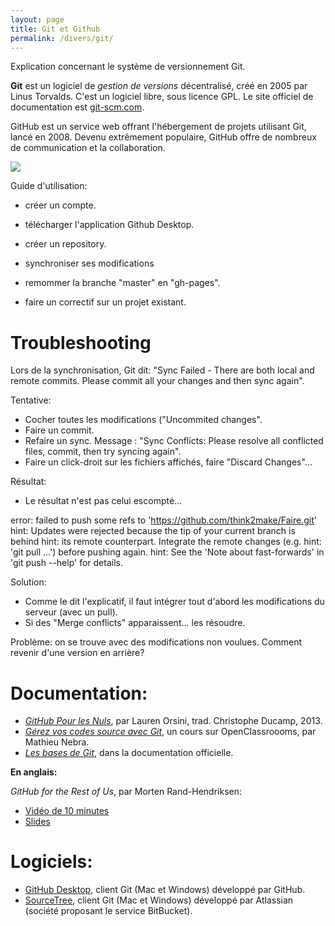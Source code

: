 ```yaml
---
layout: page
title: Git et Github
permalink: /divers/git/
---
```


Explication concernant le système de versionnement Git.

**Git** est un logiciel de *gestion de versions* décentralisé, créé en 2005 par Linus Torvalds. C'est un logiciel libre, sous licence GPL. Le site officiel de documentation est [git-scm.com](https://git-scm.com).

GitHub est un service web offrant l'hébergement de projets utilisant Git, lancé en 2008. Devenu extrêmement populaire, GitHub offre de nombreux de communication et la collaboration. 

![](/cours-divers/img/Strip-Bon-daccord-650-final.jpg)

Guide d'utilisation:

- créer un compte.

- télécharger l'application Github Desktop.

- créer un repository.

- synchroniser ses modifications

- remommer la branche "master" en "gh-pages".

- faire un correctif sur un projet existant.

Troubleshooting
===

Lors de la synchronisation, Git dit: "Sync Failed - There are both local and remote commits. Please commit all your changes and then sync again".

Tentative: 
- Cocher toutes les modifications ("Uncommited changes".
- Faire un commit.
- Refaire un sync. Message : "Sync Conflicts: Please resolve all conflicted files, commit, then try syncing again".
- Faire un click-droit sur les fichiers affichés, faire "Discard Changes"...

Résultat: 
- Le résultat n'est pas celui escompté...

error: failed to push some refs to 'https://github.com/think2make/Faire.git'
hint: Updates were rejected because the tip of your current branch is behind
hint: its remote counterpart. Integrate the remote changes (e.g.
hint: 'git pull ...') before pushing again.
hint: See the 'Note about fast-forwards' in 'git push --help' for details.

Solution: 
- Comme le dit l'explicatif, il faut intégrer tout d'abord les modifications du serveur (avec un pull).
- Si des "Merge conflicts" apparaissent... les résoudre.

Problème: on se trouve avec des modifications non voulues. Comment revenir d'une version en arrière?





Documentation:
===

- *[GitHub Pour les Nuls](http://christopheducamp.com/2013/12/15/github-pour-nuls-partie-1/)*, par Lauren Orsini, trad. Christophe Ducamp, 2013.
- *[Gérez vos codes source avec Git](https://openclassrooms.com/courses/gerez-vos-codes-source-avec-git)*, un cours sur OpenClassroooms, par Mathieu Nebra.
- *[Les bases de Git](https://git-scm.com/book/fr/v1/Les-bases-de-Git)*, dans la documentation officielle.

**En anglais:**

*GitHub for the Rest of Us*, par Morten Rand-Hendriksen:  

- [Vidéo de 10 minutes](https://wordpress.tv/2015/12/13/morten-rand-hendriksen-github-for-the-rest-of-us/)
- [Slides](https://mor10.com/github-wcus/)

Logiciels:
===

- [GitHub Desktop](https://desktop.github.com/), client Git (Mac et Windows) développé par GitHub.
- [SourceTree](https://www.sourcetreeapp.com/), client Git (Mac et Windows) développé par Atlassian (société proposant le service BitBucket).
